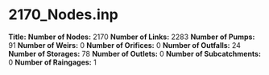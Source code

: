 # 2170_Nodes.inp
**Title:** 
**Number of Nodes:** 2170
**Number of Links:** 2283
**Number of Pumps:** 91
**Number of Weirs:** 0
**Number of Orifices:** 0
**Number of Outfalls:** 24
**Number of Storages:** 78
**Number of Outlets:** 0
**Number of Subcatchments:** 0
**Number of Raingages:** 1
